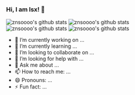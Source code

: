 ### Hi, I am lsx! 👋

![znsoooo's github stats](https://github-readme-stats.vercel.app/api?username=znsoooo)
![znsoooo's github stats](https://github-readme-stats.vercel.app/api/top-langs/?username=znsoooo)
![znsoooo's github stats](https://github-readme-stats.vercel.app/api/pin/?username=znsoooo&repo=toolkits)
![znsoooo's github stats](https://github-readme-stats.vercel.app/api/pin/?username=znsoooo&repo=IDLE-Advance)


- 🔭 I’m currently working on ...
- 🌱 I’m currently learning ...
- 👯 I’m looking to collaborate on ...
- 🤔 I’m looking for help with ...
- 💬 Ask me about ...
- 📫 How to reach me: ...
- 😄 Pronouns: ...
- ⚡ Fun fact: ...


<!--&layout=compact-->
